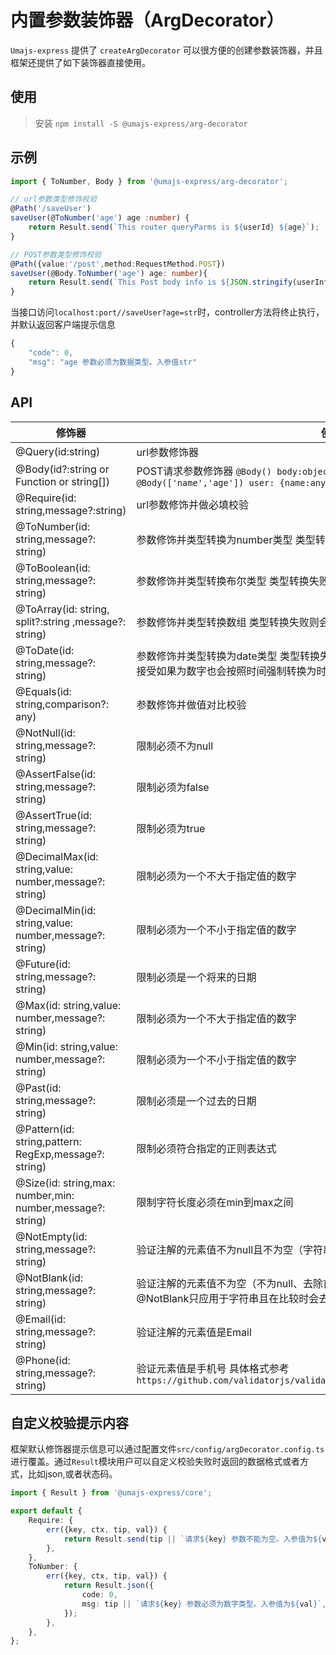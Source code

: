 # 内置参数装饰器（ArgDecorator）

`Umajs-express` 提供了 `createArgDecorator` 可以很方便的创建参数装饰器，并且框架还提供了如下装饰器直接使用。

## 使用

> 安装 `npm install -S @umajs-express/arg-decorator`

## 示例

```ts
import { ToNumber, Body } from '@umajs-express/arg-decorator';

// url参数类型修饰校验
@Path('/saveUser')
saveUser(@ToNumber('age') age :number) {
    return Result.send(`This router queryParms is ${userId} ${age}`);
}

// POST参数类型修饰校验
@Path({value:'/post',method:RequestMethod.POST})
saveUser(@Body.ToNumber('age') age: number){
    return Result.send(`This Post body info is ${JSON.stringify(userInfo)}`);
}
```
当接口访问`localhost:port//saveUser?age=str`时，controller方法将终止执行，并默认返回客户端提示信息
```js
{
    "code": 0,
    "msg": "age 参数必须为数据类型。入参值str"
}
```

## API

|修饰器| 使用说明 | 
---|---
@Query(id:string) | url参数修饰器
@Body(id?:string or Function or string[]) | POST请求参数修饰器 `@Body() body:object `  or `@Body('id') id:any` or  `@Body(['name','age']) user: {name:any,age:any}` 
@Require(id: string,message?:string) | url参数修饰并做必填校验
@ToNumber(id: string,message?: string) | 参数修饰并类型转换为number类型  类型转换失败则会终止函数执行并返回提示内容
@ToBoolean(id: string,message?: string) |参数修饰并类型转换布尔类型 类型转换失败则会终止函数执行并返回提示内容
@ToArray(id: string, split?:string ,message?: string) |参数修饰并类型转换数组 类型转换失败则会终止函数执行并返回提示内容
@ToDate(id: string,message?: string) | 参数修饰并类型转换为date类型  类型转换失败则会终止函数执行并返回提示内容 备注：参数接受如果为数字也会按照时间强制转换为时间格式。
@Equals(id: string,comparison?: any) | 参数修饰并做值对比校验
@NotNull(id: string,message?: string) |	限制必须不为null 
@AssertFalse(id: string,message?: string) |		限制必须为false
@AssertTrue(id: string,message?: string)	 |	限制必须为true
@DecimalMax(id: string,value: number,message?: string) |		限制必须为一个不大于指定值的数字
@DecimalMin(id: string,value: number,message?: string) |		限制必须为一个不小于指定值的数字
@Future(id: string,message?: string)	 |	限制必须是一个将来的日期
@Max(id: string,value: number,message?: string)	 |	限制必须为一个不大于指定值的数字
@Min(id: string,value: number,message?: string)	 |	限制必须为一个不小于指定值的数字
@Past(id: string,message?: string)	 |	限制必须是一个过去的日期
@Pattern(id: string,pattern: RegExp,message?: string)	 |	限制必须符合指定的正则表达式
@Size(id: string,max: number,min: number,message?: string)	 |	限制字符长度必须在min到max之间
@NotEmpty(id: string,message?: string) 	 |		验证注解的元素值不为null且不为空（字符串长度不为0、集合大小不为0）
@NotBlank(id: string,message?: string)	 |	验证注解的元素值不为空（不为null、去除首位空格后长度为0），不同于@NotEmpty，@NotBlank只应用于字符串且在比较时会去除字符串的空格
@Email(id: string,message?: string) |		验证注解的元素值是Email
@Phone(id: string,message?: string) | 验证元素值是手机号 具体格式参考`https://github.com/validatorjs/validator.js/blob/master/src/lib/isMobilePhone.js`

## 自定义校验提示内容
框架默认修饰器提示信息可以通过配置文件`src/config/argDecorator.config.ts`进行覆盖。通过`Result`模块用户可以自定义校验失败时返回的数据格式或者方式，比如json,或者状态码。
```ts
import { Result } from '@umajs-express/core';

export default {
    Require: {
        err({key, ctx, tip, val}) {
            return Result.send(tip || `请求${key} 参数不能为空。入参值为${val}`,403);
        },
    },
    ToNumber: {
        err({key, ctx, tip, val}) {
            return Result.json({
                code: 0,
                msg: tip || `请求${key} 参数必须为数字类型。入参值为${val}`,
            });
        },
    },
};

```